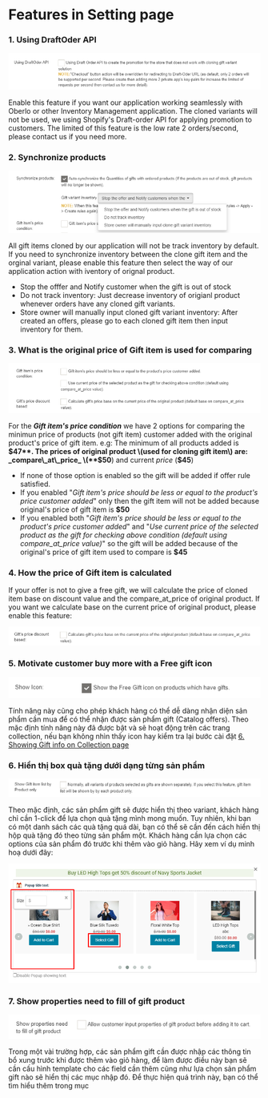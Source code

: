 # Features in Setting page

### 1. Using DraftOder API

![](../.gitbook/assets/image%20%2814%29.png)

Enable this feature if you want our application working seamlessly with Oberlo or other Inventory Management application. The cloned variants will not be used, we using Shopify's Draft-order API for applying promotion to customers. The limited of this feature is the low rate 2 orders/second, please contact us if you need more.

### 2. Synchronize products

![](../.gitbook/assets/image%20%2816%29.png)

All gift items cloned by our application will not be track inventory by default. If you need to synchronize inventory between the clone gift item and the orginal variant, please enable this feature then select the way of our application action with iventory of orignal product.

* Stop the offfer and Notify customer when the gift is out of stock
* Do not track inventory: Just decrease inventory of origianl product whenever orders have any cloned gift variants.
* Store owner will manually input cloned gift variant inventory: After created an offers, please go to each cloned gift item then input inventory for them.

### 3. What is the original price of Gift item is used for comparing

![](../.gitbook/assets/image%20%2817%29.png)

For the _**Gift item's price condition**_ we have 2 options for comparing the minimun price of products \(not gift item\) customer added with the original product's price of gift item. e.g: The minimum of all products added is **$47**. The prices of original product \(used for cloning gift item\) are: _compare\_at\_price_ \(**$50**\) and current _price_ \(**$45**\)

* If none of those option is enabled so the gift will be added if offer rule satisfied.
* If you enabled "_Gift item's price should be less or equal to the product's price customer added_" only then the gift item will not be added because original's price of gift item is **$50**
* If you enabled both "_Gift item's price should be less or equal to the product's price customer added_" and "_Use current price of the selected product as the gift for checking above condition \(default using compare\_at\_price value\)_" so the gift will be added because of the original's price of gift item used to compare is **$45**

### 4. How the price of Gift item is calculated

If your offer is not to give a free gift, we will calculate the price of cloned item base on discount value and the compare\_at\_price of original product. If you want we calculate base on the current price of original product, please enable this feature:

![](../.gitbook/assets/image%20%2815%29.png)

### 5. Motivate customer buy more with a Free gift icon

![](../.gitbook/assets/image%20%2821%29.png)

Tính năng này cũng cho phép khách hàng có thể dễ dàng nhận diện sản phẩm cần mua để có thể nhận được sản phẩm gift \(Catalog offers\). Theo mặc định tính năng này đã được bật và sẽ hoạt động trên các trang collection, nếu bạn không nhìn thấy icon hay kiểm tra lại bước cài đặt [6. Showing Gift info on Collection page](../showing-gifts-info-on-catalog-page.md)

### 6. Hiển thị box quà tặng dưới dạng từng sản phẩm

![](../.gitbook/assets/image%20%2820%29.png)

Theo mặc định, các sản phẩm gift sẽ được hiển thị theo variant, khách hàng chỉ cần 1-click để lựa chọn quà tặng mình mong muốn. Tuy nhiên, khi bạn có một danh sách các quà tặng quá dài, bạn có thể sẽ cần đến cách hiển thị hộp quà tặng đó theo từng sản phẩm một. Khách hàng cần lựa chọn các options của sản phẩm đó trước khi thêm vào giỏ hàng. Hãy xem ví dụ minh hoạ dưới đây:

![](../.gitbook/assets/image%20%2823%29.png)

### 7. Show properties need to fill of gift product

![](../.gitbook/assets/image%20%2818%29.png)

Trong một vài trường hợp, các sản phẩm gift cần được nhập các thông tin bổ xung trước khi được thêm vào giỏ hàng, để làm được điều này bạn sẽ cần cấu hình template cho các field cần thêm cũng như lựa chọn sản phẩm gift nào sẽ hiển thị các mục nhập đó. Để thực hiện quá trình này, bạn có thể tìm hiểu thêm trong mục 









